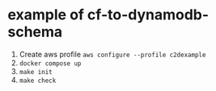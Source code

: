 # example of cf-to-dynamodb-schema

1. Create aws profile `aws configure --profile c2dexample`
2. `docker compose up`
3. `make init`
4. `make check`
